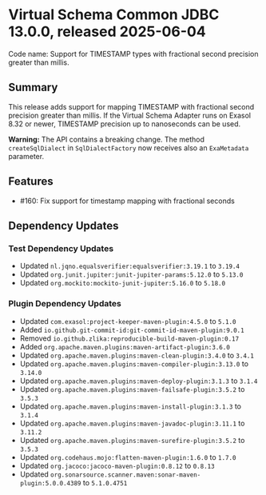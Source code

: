 # Virtual Schema Common JDBC 13.0.0, released 2025-06-04

Code name: Support for TIMESTAMP types with fractional second precision greater than millis.

## Summary

This release adds support for mapping TIMESTAMP with fractional second precision greater than millis.
If the Virtual Schema Adapter runs on Exasol 8.32 or newer, TIMESTAMP precision up to nanoseconds can be used.

**Warning:** The API contains a breaking change. The method `createSqlDialect` in `SqlDialectFactory` now receives also
an `ExaMetadata` parameter.

## Features

* #160: Fix support for timestamp mapping with fractional seconds

## Dependency Updates

### Test Dependency Updates

* Updated `nl.jqno.equalsverifier:equalsverifier:3.19.1` to `3.19.4`
* Updated `org.junit.jupiter:junit-jupiter-params:5.12.0` to `5.13.0`
* Updated `org.mockito:mockito-junit-jupiter:5.16.0` to `5.18.0`

### Plugin Dependency Updates

* Updated `com.exasol:project-keeper-maven-plugin:4.5.0` to `5.1.0`
* Added `io.github.git-commit-id:git-commit-id-maven-plugin:9.0.1`
* Removed `io.github.zlika:reproducible-build-maven-plugin:0.17`
* Added `org.apache.maven.plugins:maven-artifact-plugin:3.6.0`
* Updated `org.apache.maven.plugins:maven-clean-plugin:3.4.0` to `3.4.1`
* Updated `org.apache.maven.plugins:maven-compiler-plugin:3.13.0` to `3.14.0`
* Updated `org.apache.maven.plugins:maven-deploy-plugin:3.1.3` to `3.1.4`
* Updated `org.apache.maven.plugins:maven-failsafe-plugin:3.5.2` to `3.5.3`
* Updated `org.apache.maven.plugins:maven-install-plugin:3.1.3` to `3.1.4`
* Updated `org.apache.maven.plugins:maven-javadoc-plugin:3.11.1` to `3.11.2`
* Updated `org.apache.maven.plugins:maven-surefire-plugin:3.5.2` to `3.5.3`
* Updated `org.codehaus.mojo:flatten-maven-plugin:1.6.0` to `1.7.0`
* Updated `org.jacoco:jacoco-maven-plugin:0.8.12` to `0.8.13`
* Updated `org.sonarsource.scanner.maven:sonar-maven-plugin:5.0.0.4389` to `5.1.0.4751`
